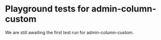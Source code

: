 # Playground tests for admin-column-custom
We are still awaiting the first test run for admin-column-custom.
